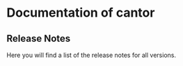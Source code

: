 # Documentation of cantor

## Release Notes

Here you will find a list of the release notes for all versions.
